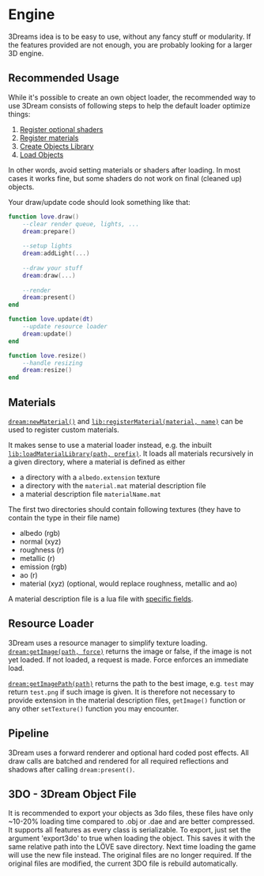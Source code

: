 # Engine

3Dreams idea is to be easy to use, without any fancy stuff or modularity.
If the features provided are not enough, you are probably looking for a larger 3D engine.

## Recommended Usage

While it's possible to create an own object loader, the recommended way to use 3Dream consists of following steps to help the default loader optimize things:

1) [Register optional shaders](https://3dreamengine.github.io/3DreamEngine/docu/shaders)
2) [Register materials](#materials)
3) [Create Objects Library](https://3dreamengine.github.io/3DreamEngine/docu/functions#object-library)
4) [Load Objects](https://3dreamengine.github.io/3DreamEngine/docu/functions#load-object)

In other words, avoid setting materials or shaders after loading.
In most cases it works fine, but some shaders do not work on final (cleaned up) objects.

Your draw/update code should look something like that:

```lua
function love.draw()
	--clear render queue, lights, ...
	dream:prepare()
	
	--setup lights
	dream:addLight(...)
	
	--draw your stuff
	dream:draw(...)
	
	--render
	dream:present()
end

function love.update(dt)
	--update resource loader
	dream:update()
end

function love.resize()
	--handle resizing
	dream:resize()
end
```

## Materials

[`dream:newMaterial()`](https://3dreamengine.github.io/3DreamEngine/docu/classes#material) and [`lib:registerMaterial(material, name)`](https://3dreamengine.github.io/3DreamEngine/docu/functions#registerMaterial) can be used to register custom materials.

It makes sense to use a material loader instead, e.g. the inbuilt [`lib:loadMaterialLibrary(path, prefix)`](https://3dreamengine.github.io/3DreamEngine/docu/functions#loadMaterialLibrary). It loads all materials recursively in a given directory, where a material is defined as either

* a directory with a `albedo.extension` texture
* a directory with the `material.mat` material description file
* a material description file `materialName.mat`

The first two directories should contain following textures (they have to contain the type in their file name)

* albedo (rgb)
* normal (xyz)
* roughness (r)
* metallic (r)
* emission (rgb)
* ao (r)
* material (xyz) (optional, would replace roughness, metallic and ao)

A material description file is a lua file with [specific fields](https://3dreamengine.github.io/3DreamEngine/docu/classes#data-structure).

## Resource Loader

3Dream uses a resource manager to simplify texture loading.
[`dream:getImage(path, force)`](https://3dreamengine.github.io/3DreamEngine/docu/functions#getImage) returns the image or false, if the image is not yet loaded. If not loaded, a request is made. Force enforces an immediate load.

[`dream:getImagePath(path)`](https://3dreamengine.github.io/3DreamEngine/docu/functions#getImagePath) returns the path to the best image, e.g. `test` may return `test.png` if such image is given. It is therefore not necessary to provide extension in the material description files, `getImage()` function or any other `setTexture()` function you may encounter.

## Pipeline

3Dream uses a forward renderer and optional hard coded post effects. All draw calls are batched and rendered for all required reflections and shadows after calling `dream:present()`.

## 3DO - 3Dream Object File

It is recommended to export your objects as 3do files, these files have only ~10-20% loading time compared to .obj or .dae and are better compressed. It supports all features as every class is serializable.
To export, just set the argument 'export3do' to true when loading the object. This saves it with the same relative path into the LÖVE save directory. Next time loading the game will use the new file instead. The original files are no longer required. If the original files are modified, the current 3DO file is rebuild automatically.